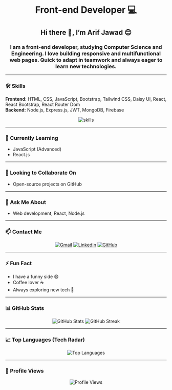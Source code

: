 <h1 align="center">Front-end Developer 💻</h1>
<h2 align="center">Hi there 👋, I’m Arif Jawad 😊</h2>

<h3 align="center">
I am a front-end developer, studying Computer Science and Engineering. I love building responsive and multifunctional web pages. Quick to adapt in teamwork and always eager to learn new technologies.
</h3>

---

### 🛠 Skills
**Frontend:** HTML, CSS, JavaScript, Bootstrap, Tailwind CSS, Daisy UI, React, React Bootstrap, React Router Dom  
**Backend:** Node.js, Express.js, JWT, MongoDB, Firebase  

<div align="center">
  <img src="https://skillicons.dev/icons?i=html,css,js,react,nodejs,mongodb,express,firebase,tailwind,bootstrap" alt="skills" />
</div>

---

### 🌱 Currently Learning
- JavaScript (Advanced)  
- React.js  

---

### 👯 Looking to Collaborate On
- Open-source projects on GitHub  

---

### 💬 Ask Me About
- Web development, React, Node.js  

---

### 📫 Contact Me
<div align="center">
  <a href="mailto:arif.jawad18@gmail.com"><img src="https://img.shields.io/badge/Gmail-D14836?style=for-the-badge&logo=gmail&logoColor=white" alt="Gmail"/></a>
  <a href="https://www.linkedin.com/in/mohammad-arif-jawad-656aa0182/"><img src="https://img.shields.io/badge/LinkedIn-0A66C2?style=for-the-badge&logo=linkedin&logoColor=white" alt="LinkedIn"/></a>
  <a href="https://github.com/ArifJawad18"><img src="https://img.shields.io/badge/GitHub-181717?style=for-the-badge&logo=github&logoColor=white" alt="GitHub"/></a>
</div>

---

### ⚡ Fun Fact
- I have a funny side 😄  
- Coffee lover ☕  
- Always exploring new tech 🚀  

---

### 📊 GitHub Stats
<div align="center">
  <img src="https://github-readme-stats.vercel.app/api?username=ArifJawad18&show_icons=true&count_private=true&theme=radical" alt="GitHub Stats" />
  <img src="https://github-readme-streak-stats.herokuapp.com/?user=ArifJawad18&theme=radical" alt="GitHub Streak" />
</div>

---

### 📈 Top Languages (Tech Radar)
<div align="center">
  <img src="https://github-readme-stats.vercel.app/api/top-langs/?username=ArifJawad18&layout=compact&theme=radical" alt="Top Languages" />
</div>

---



### 👀 Profile Views
<div align="center">
  <img src="https://komarev.com/ghpvc/?username=ArifJawad18&style=flat-square" alt="Profile Views" />
</div>
